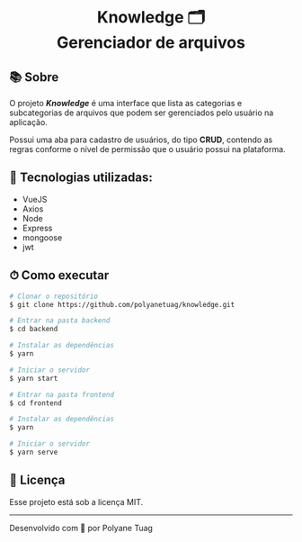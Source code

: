 <h1 align="center">  
  Knowledge 🗂 <br/> Gerenciador de arquivos
</h1>

## 📚 Sobre

O projeto ***Knowledge*** é uma interface que lista as categorias e subcategorias de arquivos que podem ser gerenciados pelo usuário na aplicação. 

Possui uma aba para cadastro de usuários, do tipo **CRUD**, contendo as regras conforme o nível de permissão que o usuário possui na plataforma.

## 🚀 Tecnologias utilizadas:

- VueJS
- Axios
- Node
- Express
- mongoose
- jwt

## ⏱ Como executar

```bash
# Clonar o repositório
$ git clone https://github.com/polyanetuag/knowledge.git

# Entrar na pasta backend
$ cd backend

# Instalar as dependências
$ yarn 

# Iniciar o servidor
$ yarn start

# Entrar na pasta frontend
$ cd frontend

# Instalar as dependências
$ yarn 

# Iniciar o servidor
$ yarn serve


```

## 📝 Licença

Esse projeto está sob a licença MIT.

---
Desenvolvido com 💜 por Polyane Tuag
